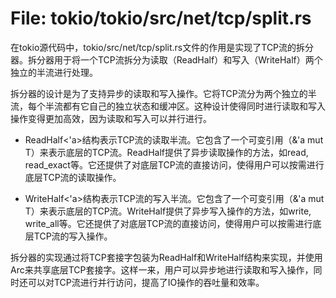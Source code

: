 # File: tokio/tokio/src/net/tcp/split.rs

在tokio源代码中，tokio/src/net/tcp/split.rs文件的作用是实现了TCP流的拆分器。拆分器用于将一个TCP流拆分为读取（ReadHalf）和写入（WriteHalf）两个独立的半流进行处理。

拆分器的设计是为了支持异步的读取和写入操作。它将TCP流分为两个独立的半流，每个半流都有它自己的独立状态和缓冲区。这种设计使得同时进行读取和写入操作变得更加高效，因为读取和写入可以并行进行。

- ReadHalf<'a>结构表示TCP流的读取半流。它包含了一个可变引用（&'a mut T）来表示底层的TCP流。ReadHalf提供了异步读取操作的方法，如read, read_exact等。它还提供了对底层TCP流的直接访问，使得用户可以按需进行底层TCP流的读取操作。

- WriteHalf<'a>结构表示TCP流的写入半流。它包含了一个可变引用（&'a mut T）来表示底层的TCP流。WriteHalf提供了异步写入操作的方法，如write, write_all等。它还提供了对底层TCP流的直接访问，使得用户可以按需进行底层TCP流的写入操作。

拆分器的实现通过将TCP套接字包装为ReadHalf和WriteHalf结构来实现，并使用Arc<TcpStream>来共享底层TCP套接字。这样一来，用户可以异步地进行读取和写入操作，同时还可以对TCP流进行并行访问，提高了IO操作的吞吐量和效率。

